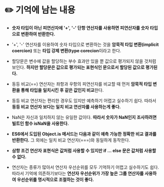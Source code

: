 # ✏️ 기억에 남는 내용
- **숫자 타입이 아닌 피연산자에 '+', '-' 단항 연산자를 사용하면 피연산자를 숫자 타입으로 변환하여 반환한다.** 

- '+', '-' 연산자를 이용하여 숫자 타입으로 변환하는 것을 **암묵적 타입 변환(implicit coercion)** 또는 **타입 강제 변환(type corecion**이라고 한다.

- 할당문은 변수에 값을 할당하는 부수 효과만 있을 뿐 값으로 평가되지 않을 것처럼 보인다. **하지만 할당문은 값으로 평가되는 표현식인 문으로서 할당된 값으로 평가된다.**

-  동등 비교(==) 연산자는 좌항과 우항의 피연산자를 비교할 때 먼저 **암묵적 타입 변환을 통해 타입을 일치시킨 후 같은 값인지 비교**한다.

- 동등 비교 연산자는 편리한 경우도 있지만 예측하기 어렵고 실수하기 쉽다. 따라서 **동등 비교 연산자 보다는 일치 비교 연산자를 사용하는게 좋다.**

- NaN은 자신과 일치하지 않는 유일한 값이다. **따라서 숫자가 NaN인지 조사하려면 빌트인 함수 isNaN을 사용한다.**

- **ES6에서 도입된 Object.is 메서드는 다음과 같이 예측 가능한 정확한 비교 결과를 반환한다.** 그 외에는 일치 비교 연산자(===)와 동일하게 동작한다.

- **삼항 조건 연산자 표현식은 값처럼 사용할 수 있지만 if ... else 문은 값처럼 사용할 수 없다.**

- 연산자는 종류가 많아서 연산자 우선순위를 모두 기억하기 어렵고 실수하기도 쉽다. 따라서 기억에 의존하기보다는 **연산자 우선순위가 가장 높은 그룹 연산자를 사용하여 우선순위를 명시적으로 조절하는 것이 좋다.**